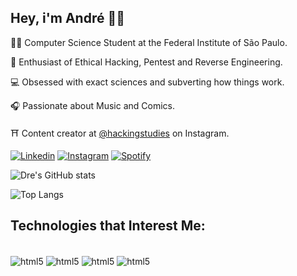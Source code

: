## Hey, i'm André 🕵🏻

👨‍💻 Computer Science Student at the Federal Institute of São Paulo.

🔐 Enthusiast of Ethical Hacking, Pentest and Reverse Engineering.

💻 Obsessed with exact sciences and subverting how things work.

🎧 Passionate about Music and Comics.

⛩️ Content creator at [@hackingstudies](https://www.instagram.com/hackingstudies/) on Instagram.


[![Linkedin](https://img.shields.io/badge/LinkedIn-0077B5?style=for-the-badge&logo=linkedin&logoColor=white)](https://www.linkedin.com/in/andrelfmp3/)
[![Instagram](https://img.shields.io/badge/Instagram-E4405F?style=for-the-badge&logo=instagram&logoColor=white)](https://www.instagram.com/hackingstudies/)
[![Spotify](https://img.shields.io/badge/Spotify-1ED760?&style=for-the-badge&logo=spotify&logoColor=white)](https://open.spotify.com/user/21kcyqxnjeqmchdbgvncxvosi/playlists)

![Dre's GitHub stats](https://github-readme-stats.vercel.app/api?username=andrelfmp3&show_icons=true&theme=dracula)   

![Top Langs](https://github-readme-stats.vercel.app/api/top-langs/?username=andrelfmp3&layout=compact)


## Technologies that Interest Me:
  <div style="display: inline_block"><br/>
  <img align="center" alt="html5" src="https://img.shields.io/badge/Python-14354C?style=for-the-badge&logo=python&logoColor=white" /> 
  <img align="center" alt="html5" src="https://img.shields.io/badge/Kali_Linux-557C94?style=for-the-badge&logo=kali-linux&logoColor=white" />
  <img align="center" alt="html5" src="https://img.shields.io/badge/C-00599C?style=for-the-badge&logo=c&logoColor=white" />
  <img align="center" alt="html5" src="https://img.shields.io/badge/windows%20terminal-4D4D4D?style=for-the-badge&logo=windows%20terminal&logoColor=white" />
</div>
